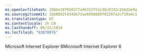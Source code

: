 ```yaml
---
ms.openlocfilehash: 298be38f010277a45723f51c35c0332c2bbd2e9a
ms.sourcegitcommit: 1bb00d2f4343e73ae8d58668f02297a3cf10a4c1
ms.translationtype: HT
ms.contentlocale: zh-CN
ms.lasthandoff: 06/15/2019
ms.locfileid: "63878876"
---
```

<span data-ttu-id="4fcea-101">Microsoft Internet Explorer 6</span><span class="sxs-lookup"><span data-stu-id="4fcea-101">Microsoft Internet Explorer 6</span></span>